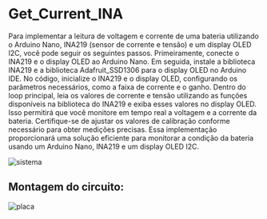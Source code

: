 # Get_Current_INA


Para implementar a leitura de voltagem e corrente de uma bateria utilizando o Arduino Nano, INA219 (sensor de corrente e tensão) e um display OLED I2C, você pode seguir os seguintes passos. Primeiramente, conecte o INA219 e o display OLED ao Arduino Nano. Em seguida, instale a biblioteca INA219 e a biblioteca Adafruit_SSD1306 para o display OLED no Arduino IDE. No código, inicialize o INA219 e o display OLED, configurando os parâmetros necessários, como a faixa de corrente e o ganho. Dentro do loop principal, leia os valores de corrente e tensão utilizando as funções disponíveis na biblioteca do INA219 e exiba esses valores no display OLED. Isso permitirá que você monitore em tempo real a voltagem e a corrente da bateria. Certifique-se de ajustar os valores de calibração conforme necessário para obter medições precisas. Essa implementação proporcionará uma solução eficiente para monitorar a condição da bateria usando um Arduino Nano, INA219 e um display OLED I2C.

![sistema](https://github.com/ViniciusRosa1/Get_Current_INA/assets/84021144/e5b0c040-5e9d-4272-98fe-d33cfdc52a18)

## Montagem do circuito:

![placa](https://github.com/ViniciusRosa1/Get_Current_INA/assets/84021144/d922d1e2-e664-4561-bc7d-46e437e63aab)
